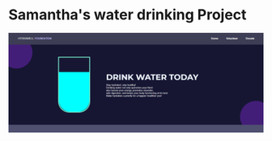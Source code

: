 <html>
  <h1>
    Samantha's water drinking Project
  </h1>
  <img src = "Screenshot 2024-04-05 135459.png" alt = "code">
</html>
